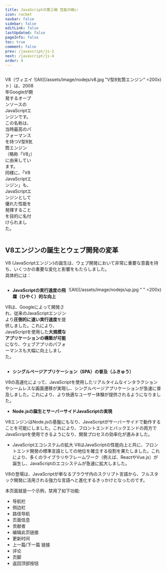 ```yaml
---
title: JavaScriptの第三戦 性能の戦い
icon: rocket
navbar: false
sidebar: false
editLink: false
lastUpdated: false
pageInfo: false
toc: true
comment: false
prev: /javascript/js-2
next: /javascript/js-4
order: 4
---
```




<div style="display:flex;">
<div style="flex:1;">
 
V8（ヴィエイト）は、2008年Googleが開発するオープンソースのJavaScriptエンジンです。  
この名称は、当時最高のパフォーマンスを持つV型8気筒エンジン（略称「V8」）に由来しています。  
同様に、「V8 JavaScriptエンジン」も、JavaScriptエンジンとして優れた性能を発揮することを目的に名付けられました。
</div>
<div>

![Alt](/assets/image/nodejs/v8.jpg "V型8気筒エンジン" =200x)
</div>
</div>

## V8エンジンの誕生とウェブ開発の変革
V8 (JavaScriptエンジン)の誕生は、ウェブ開発において非常に重要な意義を持ち、いくつかの重要な変化と影響をもたらしました。  
具体的には：

<div style="display:flex;">
<div style="flex:1;">

- **JavaScriptの実行速度の飛躍（ひやく）的な向上**  

V8は、Googleによって開発され、従来のJavaScriptエンジンより**圧倒的に速い実行速度**を提供しました。これにより、JavaScriptを使用した**大規模なアプリケーションの構築が可能**になり、ウェブアプリのパフォーマンスも大幅に向上しました。
</div>
<div>

![Alt](/assets/image/nodejs/up.jpg " " =200x)
</div>
</div>

- **シングルページアプリケーション（SPA）の普及（ふきゅう）**  

V8の高速化によって、JavaScriptを使用したリアルタイムなインタラクションやシームレスな画面遷移が実現し、シングルページアプリケーションが急速に普及しました。これにより、より快適なユーザー体験が提供されるようになりました。

- **Node.jsの誕生とサーバーサイドJavaScriptの実現**  

V8エンジンはNode.jsの基盤にもなり、JavaScriptがサーバーサイドで動作することを可能にしました。これにより、フロントエンドとバックエンドの両方でJavaScriptを使用できるようになり、開発プロセスの効率化が進みました。

- JavaScriptエコシステムの拡大
V8はJavaScriptの性能向上と共に、フロントエンド開発の標準言語としての地位を確立する役割を果たしました。これにより、多くのライブラリやフレームワーク（例えば、ReactやVue.js）が誕生し、JavaScriptのエコシステムが急速に拡大しました。

V8の登場は、JavaScriptが単なるブラウザ内のスクリプト言語から、フルスタック開発に活用される強力な言語へと進化するきっかけとなったのです。
<!-- more -->

本页面就是一个示例，禁用了如下功能:

- 导航栏
- 侧边栏
- 路径导航
- 页面信息
- 贡献者
- 编辑此页链接
- 更新时间
- 上一篇/下一篇 链接
- 评论
- 页脚
- 返回顶部按钮
